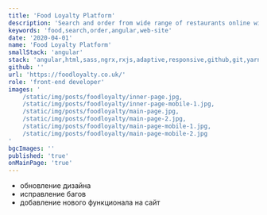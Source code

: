 ```yaml
---
title: 'Food Loyalty Platform'
description: 'Search and order from wide range of restaurants online with Food Loyalty, the UK platform for the restaurants, takeaways, cafes.'
keywords: 'food,search,order,angular,web-site'
date: '2020-04-01'
name: 'Food Loyalty Platform'
smallStack: 'angular'
stack: 'angular,html,sass,ngrx,rxjs,adaptive,responsive,github,git,yarn'
github: ''
url: 'https://foodloyalty.co.uk/'
role: 'front-end developer'
images: '
    /static/img/posts/foodloyalty/inner-page.jpg,
    /static/img/posts/foodloyalty/inner-page-mobile-1.jpg,
    /static/img/posts/foodloyalty/main-page.jpg,
    /static/img/posts/foodloyalty/main-page-2.jpg,
    /static/img/posts/foodloyalty/main-page-mobile-1.jpg,
    /static/img/posts/foodloyalty/main-page-mobile-2.jpg
'
bgcImages: ''
published: 'true'
onMainPage: 'true'
---
```


- обновление дизайна
- исправление багов
- добавление нового функционала на сайт